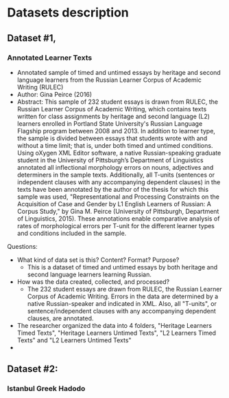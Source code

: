 # Datasets description


## Dataset #1, 

### Annotated Learner Texts
- Annotated sample of timed and untimed essays by heritage and second language learners from the Russian Learner Corpus of Academic Writing (RULEC)
- Author: Gina Peirce (2016)
- Abstract: This sample of 232 student essays is drawn from RULEC, the Russian Learner Corpus of Academic Writing, which contains texts written for class assignments by heritage and second language (L2) learners enrolled in Portland State University's Russian Language Flagship program between 2008 and 2013. In addition to learner type, the sample is divided between essays that students wrote with and without a time limit; that is, under both timed and untimed conditions. Using oXygen XML Editor software, a native Russian-speaking graduate student in the University of Pittsburgh’s Department of Linguistics annotated all inflectional morphology errors on nouns, adjectives and determiners in the sample texts. Additionally, all T-units (sentences or independent clauses with any accompanying dependent clauses) in the texts have been annotated by the author of the thesis for which this sample was used, "Representational and Processing Constraints on the Acquisition of Case and Gender by L1 English Learners of Russian: A Corpus Study," by Gina M. Peirce (University of Pittsburgh, Department of Linguistics, 2015). These annotations enable comparative analysis of rates of morphological errors per T-unit for the different learner types and conditions included in the sample.

Questions:
- What kind of data set is this? Content? Format? Purpose?
    - This is a dataset of timed and untimed essays by both heritage and second language learners learning Russian. 
- How was the data created, collected, and processed?
    - The 232 student essays are drawn from RULEC, the Russian Learner Corpus of Academic Writing. Errors in the data are determined by a native Russian-speaker and indicated in XML. Also, all "T-units", or sentence/independent clauses with any accompanying dependent clauses, are annotated.
- The researcher organized the data into 4 folders, "Heritage Learners Timed Texts", "Heritage Learners Untimed Texts", "L2 Learners Timed Texts" and "L2 Learners Untimed Texts" 
-  

## Dataset #2:

### Istanbul Greek Hadodo

